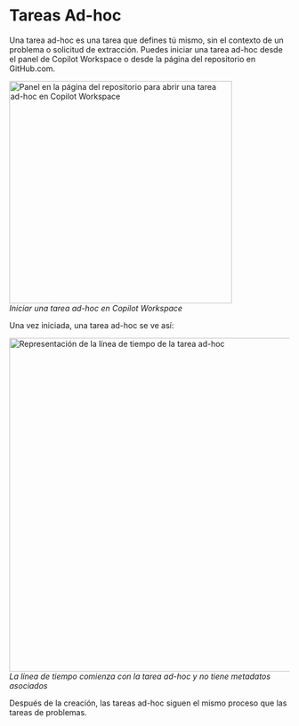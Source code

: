 # Tareas Ad-hoc

Una tarea ad-hoc es una tarea que defines tú mismo, sin el contexto de un problema o solicitud de extracción. Puedes iniciar una tarea ad-hoc desde el panel de Copilot Workspace o desde la página del repositorio en GitHub.com.

<img src="images/adhoc-tasks/ad-hoc-task-full.png" width=400 alt="Panel en la página del repositorio para abrir una tarea ad-hoc en Copilot Workspace"><br>*Iniciar una tarea ad-hoc en Copilot Workspace*

Una vez iniciada, una tarea ad-hoc se ve así:

<img src="images/adhoc-tasks/adhoc-task-timeline-representation.png" width=600 alt="Representación de la línea de tiempo de la tarea ad-hoc"><br>*La línea de tiempo comienza con la tarea ad-hoc y no tiene metadatos asociados*

Después de la creación, las tareas ad-hoc siguen el mismo proceso que las tareas de problemas.
